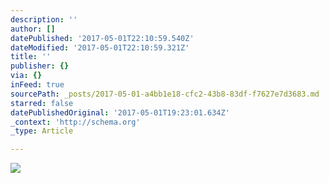 ```yaml
---
description: ''
author: []
datePublished: '2017-05-01T22:10:59.540Z'
dateModified: '2017-05-01T22:10:59.321Z'
title: ''
publisher: {}
via: {}
inFeed: true
sourcePath: _posts/2017-05-01-a4bb1e18-cfc2-43b8-83df-f7627e7d3683.md
starred: false
datePublishedOriginal: '2017-05-01T19:23:01.634Z'
_context: 'http://schema.org'
_type: Article

---
```

![](https://the-grid-user-content.s3-us-west-2.amazonaws.com/c454bce3-0bf7-401d-b27b-545975fe8ad6.png)